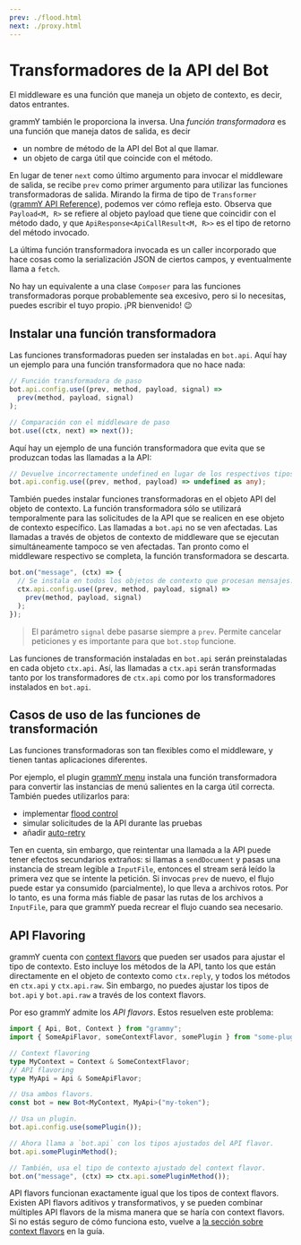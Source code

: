 ```yaml
---
prev: ./flood.html
next: ./proxy.html
---
```


# Transformadores de la API del Bot

El middleware es una función que maneja un objeto de contexto, es decir, datos entrantes.

grammY también le proporciona la inversa.
Una _función transformadora_ es una función que maneja datos de salida, es decir

- un nombre de método de la API del Bot al que llamar.
- un objeto de carga útil que coincide con el método.

En lugar de tener `next` como último argumento para invocar el middleware de salida, se recibe `prev` como primer argumento para utilizar las funciones transformadoras de salida.
Mirando la firma de tipo de `Transformer` ([grammY API Reference](https://doc.deno.land/https://deno.land/x/grammy/mod.ts/~/Transformer)), podemos ver cómo refleja esto.
Observa que `Payload<M, R>` se refiere al objeto payload que tiene que coincidir con el método dado, y que `ApiResponse<ApiCallResult<M, R>>` es el tipo de retorno del método invocado.

La última función transformadora invocada es un caller incorporado que hace cosas como la serialización JSON de ciertos campos, y eventualmente llama a `fetch`.

No hay un equivalente a una clase `Composer` para las funciones transformadoras porque probablemente sea excesivo, pero si lo necesitas, puedes escribir el tuyo propio. ¡PR bienvenido! :wink:

## Instalar una función transformadora

Las funciones transformadoras pueden ser instaladas en `bot.api`.
Aquí hay un ejemplo para una función transformadora que no hace nada:

```ts
// Función transformadora de paso
bot.api.config.use((prev, method, payload, signal) =>
  prev(method, payload, signal)
);

// Comparación con el middleware de paso
bot.use((ctx, next) => next());
```

Aquí hay un ejemplo de una función transformadora que evita que se produzcan todas las llamadas a la API:

```ts
// Devuelve incorrectamente undefined en lugar de los respectivos tipos de objetos.
bot.api.config.use((prev, method, payload) => undefined as any);
```

También puedes instalar funciones transformadoras en el objeto API del objeto de contexto.
La función transformadora sólo se utilizará temporalmente para las solicitudes de la API que se realicen en ese objeto de contexto específico.
Las llamadas a `bot.api` no se ven afectadas.
Las llamadas a través de objetos de contexto de middleware que se ejecutan simultáneamente tampoco se ven afectadas.
Tan pronto como el middleware respectivo se completa, la función transformadora se descarta.

```ts
bot.on("message", (ctx) => {
  // Se instala en todos los objetos de contexto que procesan mensajes.
  ctx.api.config.use((prev, method, payload, signal) =>
    prev(method, payload, signal)
  );
});
```

> El parámetro `signal` debe pasarse siempre a `prev`.
> Permite cancelar peticiones y es importante para que `bot.stop` funcione.

Las funciones de transformación instaladas en `bot.api` serán preinstaladas en cada objeto `ctx.api`.
Así, las llamadas a `ctx.api` serán transformadas tanto por los transformadores de `ctx.api` como por los transformadores instalados en `bot.api`.

## Casos de uso de las funciones de transformación

Las funciones transformadoras son tan flexibles como el middleware, y tienen tantas aplicaciones diferentes.

Por ejemplo, el plugin [grammY menu](../plugins/menu.html) instala una función transformadora para convertir las instancias de menú salientes en la carga útil correcta.
También puedes utilizarlos para:

- implementar [flood control](../plugins/transformer-throttler.html)
- simular solicitudes de la API durante las pruebas
- añadir [auto-retry](../plugins/auto-retry.html)

Ten en cuenta, sin embargo, que reintentar una llamada a la API puede tener efectos secundarios extraños: si llamas a `sendDocument` y pasas una instancia de stream legible a `InputFile`, entonces el stream será leído la primera vez que se intente la petición.
Si invocas `prev` de nuevo, el flujo puede estar ya consumido (parcialmente), lo que lleva a archivos rotos.
Por lo tanto, es una forma más fiable de pasar las rutas de los archivos a `InputFile`, para que grammY pueda recrear el flujo cuando sea necesario.

## API Flavoring

grammY cuenta con [context flavors](../guide/context.html#context-flavors) que pueden ser usados para ajustar el tipo de contexto.
Esto incluye los métodos de la API, tanto los que están directamente en el objeto de contexto como `ctx.reply`, y todos los métodos en `ctx.api` y `ctx.api.raw`.
Sin embargo, no puedes ajustar los tipos de `bot.api` y `bot.api.raw` a través de los context flavors.

Por eso grammY admite los _API flavors_.
Estos resuelven este problema:

```ts
import { Api, Bot, Context } from "grammy";
import { SomeApiFlavor, someContextFlavor, somePlugin } from "some-plugin";

// Context flavoring
type MyContext = Context & SomeContextFlavor;
// API flavoring
type MyApi = Api & SomeApiFlavor;

// Usa ambos flavors.
const bot = new Bot<MyContext, MyApi>("my-token");

// Usa un plugin.
bot.api.config.use(somePlugin());

// Ahora llama a `bot.api` con los tipos ajustados del API flavor.
bot.api.somePluginMethod();

// También, usa el tipo de contexto ajustado del context flavor.
bot.on("message", (ctx) => ctx.api.somePluginMethod());
```

API flavors funcionan exactamente igual que los tipos de context flavors.
Existen API flavors aditivos y transformativos, y se pueden combinar múltiples API flavors de la misma manera que se haría con context flavors.
Si no estás seguro de cómo funciona esto, vuelve a [la sección sobre context flavors](../guide/context.html#context-flavors) en la guía.
